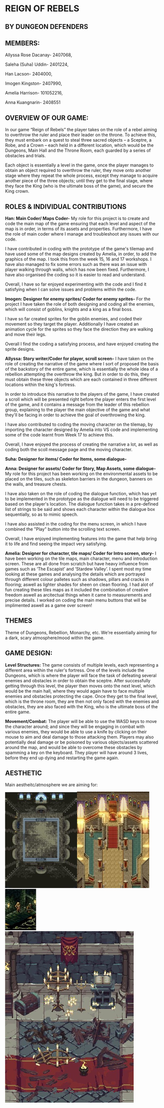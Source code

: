 # REIGN OF REBELS

## BY DUNGEON DEFENDERS
## MEMBERS: 
Allyssa Rose Dacanay- 2407068, 

Saleha (Suha) Uddin- 2401224, 

Han Lacson- 2404000, 

Imogen Kingston- 2407990, 

Amelia Harrison- 101052216,

Anna Kuangnarin- 2408551

## OVERVIEW OF OUR GAME: 
 In our game “Reign of Rebels” the player takes on the role of a rebel aiming to overthrow the ruler and place their leader on the throne. To achieve this, they must embark on a quest to steal three sacred objects – a Sceptre, a Robe, and a Crown – each held in a different location, which would be the Dungeons, Main Hall and the Throne Room, each guarded by a series of obstacles and trials. 

Each object is essentially a level in the game, once the player manages to obtain an object required to overthrow the ruler, they move onto another stage where they repeat the whole process, except they manage to acquire another piece of the three objects; until they get to the final stage, where they face the King (who is the ultimate boss of the game), and secure the King crown.

## ROLES & INDIVIDUAL CONTRIBUTIONS
**Han: Main Coder/ Maps Coder-**
My role for this project is to create and code the main map of the game ensuring that each level and aspect of the map is in order, in terms of its assets and properties. Furthermore, I have the role of main coder where I manage and troubleshoot any issues with our code.

I have contributed in coding with the prototype of the game's tilemap and have used some of the map designs created by Amelia, in order, to add the graphics of the map. I took this from the week 15, 16 and 17 workshops. I have also managed to fix some errors such as there was an issue with player walking through walls, which has now been fixed. Furthermore, I have also organised the coding so it is easier to read and understand. 

Overall, I have so far enjoyed experimenting with the code and I find it satisfying when I can solve issues and problems within the code. 

**Imogen: Designer for enemy sprites/ Coder for enemy sprites-** 
For the project I have taken the role of both designing and coding all the enemies, which will consist of goblins, knights and a king as a final boss.

I have so far created sprites for the goblin enemies, and coded their movement so they target the player. Additionally I have created an animation cycle for the sprites so they face the direction they are walking and move their legs.

Overall I find the coding a satisfying process, and have enjoyed creating the sprite designs.

**Allyssa: Story writer/Coder for player, scroll screen-**
I have taken on the role of creating the narrative of the game where I sort of proposed the basis of the backstory of the entire game, which is essentially the whole idea of a rebellion attempting the overthrow the king. But in order to do this, they must obtain these three objects which are each contained in three different locations within the king's fortress. 

In order to introduce this narrative to the players of the game, I have created a scroll which will be presented right before the player enters the first level of the game, and it contains a message from the leader of this rebellion group, explaining to the player the main objective of the game and what they'll be facing in order to achieve the goal of overthrowing the king. 

I have also contributed to coding the moving character on the tilemap, by importing the character designed by Amelia into VS code and implementing some of the code learnt from Week 17 to achieve this. 

Overall, I have enjoyed the process of creating the narrative a lot, as well as coding both the scoll message page and the moving character.

**Suha: Designer for items/ Coder for Items, some dialogue-**


**Anna: Designer for assets/ Coder for Story, Map Assets, some dialogue-**
My role for this project has been working on the environmental assets to be placed on the tiles, such as skeleton barriers in the dungeon, banners on the walls, and treasure chests. 

I have also taken on the role of coding the dialogue function, which has yet to be implemented in the prototype as the dialogue will need to be triggered based on the player's location. The dialogue function takes in a pre-defined list of strings to be said and shows each character within the dialogue box sequentially, so as to mimic speech. 

I have also assisted in the coding for the menu screen, in which I have combined the "Play" button into the scrolling text screen.

Overall, I have enjoyed implementing features into the game that help bring it to life and find seeing the impact very satisfying.

**Amelia: Designer for character, tile maps/ Coder for Intro screen, story-**
I have been working on the tile maps, main character, menu and introduction screen. These are all done from scratch but have heavy influence from games such as ‘The Escapist’ and ‘Stardew Valley’. I spent most my time looking at these games and analysing the details which are portrayed through different colour palletes such as shadows, pillars and cracks in flooring; aswell as lighter shades for sheen on clean flooring. I had alot of fun creating these tiles maps as it included the combination of creative freedom aswell as arcitectual things when it came to measurements and precise details. I worked on coding the main menu buttons that will be implimented aswell as a game over screen!

## THEMES
Theme of Dungeons, Rebellion, Monarchy, etc. We're essentially aiming for a dark, scary atmosphere/mood within the game. 

## GAME DESIGN: 
**Level Structures:** The game consists of multiple levels, each representing a different area within the ruler's fortress. One of the levels include the Dungeons, which is where the player will face the task of defeating several enemies and obstacles in order to obtain the sceptre. After successfully getting through this level, the player then moves onto the next level, which would be the main hall, where they would again have to face multiple enemies and obstacles protecting the cape. Once they get to the final level, which is the throne room, they are then not only faced with the enemies and obstacles, they are also faced with the King, who is the ultimate boss of the entire game. 

**Movement/Combat:** The player will be able to use the WASD keys to move the character around; and since they will be engaging in combat with various enemies, they would be able to use a knife by clicking on their mouse to aim and deal damage to those attacking them. Players may also potentially deal damage or be poisoned by various objects/assets scattered around the map, and would be able to overcome these obstacles by spamming a key on the keyboard. They player will have around 3 lives, before they end up dying and restarting the game again. 

## AESTHETIC
Main aestheitc/atmosphere we are aiming for: 

![alt text](6f6aba4c807b10ab27570b107770467f.jpg)![alt text](7645480e38e89d7ac0f628dd58a90df2.jpg)![alt text](c4b7c016e4fd3f1addbb42f500652b15.jpg)![alt text](663095e4edd081ec75a959e4155a0d35.jpg) 
